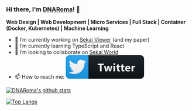 ### Hi there, I'm [DNARoma](https://dnaroma.github.io)! 👋

<!--
**dnaroma/dnaroma** is a ✨ _special_ ✨ repository because its `README.md` (this file) appears on your GitHub profile.

Here are some ideas to get you started:

- 🔭 I’m currently working on ...
- 🌱 I’m currently learning ...
- 👯 I’m looking to collaborate on ...
- 🤔 I’m looking for help with ...
- 💬 Ask me about ...
- 📫 How to reach me: ...
- 😄 Pronouns: ...
- ⚡ Fun fact: ...
-->

**Web Design | Web Development | Micro Services | Full Stack | Container (Docker, Kubernetes) | Machine Learning**

<!--[![ko-fi](https://ko-fi.com/img/githubbutton_sm.svg)](https://ko-fi.com/Z8Z3CVLRI)-->

- 🔭 I’m currently working on [Sekai Viewer](https://sekai-world.github.io/sekai-viewer) (and my paper)
- 🌱 I’m currently learning TypeScript and React
- 👯 I’m looking to collaborate on [Sekai World](https://github.com/Sekai-World)
- 📫 How to reach me: [![@miku_zura](https://raw.githubusercontent.com/8bithemant/8bithemant/master/svg/social/twitter.svg)](https://twitter.com/miku_zura)

[![DNARoma's github stats](https://github-readme-stats.vercel.app/api?username=dnaroma&show_icons=true&theme=tokyonight)](https://github.com/anuraghazra/github-readme-stats)

[![Top Langs](https://github-readme-stats.vercel.app/api/top-langs/?username=anuraghazra&layout=compact&theme=tokyonight)](https://github.com/anuraghazra/github-readme-stats)
